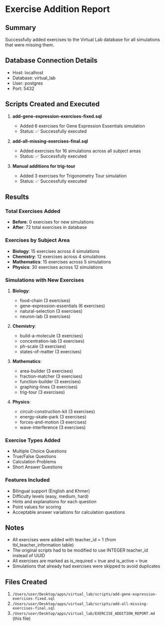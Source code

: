 # Exercise Addition Report

## Summary
Successfully added exercises to the Virtual Lab database for all simulations that were missing them.

## Database Connection Details
- Host: localhost
- Database: virtual_lab
- User: postgres
- Port: 5432

## Scripts Created and Executed

1. **add-gene-expression-exercises-fixed.sql**
   - Added 6 exercises for Gene Expression Essentials simulation
   - Status: ✅ Successfully executed

2. **add-all-missing-exercises-final.sql**
   - Added exercises for 16 simulations across all subject areas
   - Status: ✅ Successfully executed

3. **Manual additions for trig-tour**
   - Added 3 exercises for Trigonometry Tour simulation
   - Status: ✅ Successfully executed

## Results

### Total Exercises Added
- **Before**: 0 exercises for new simulations
- **After**: 72 total exercises in database

### Exercises by Subject Area
- **Biology**: 15 exercises across 4 simulations
- **Chemistry**: 12 exercises across 4 simulations  
- **Mathematics**: 15 exercises across 5 simulations
- **Physics**: 30 exercises across 12 simulations

### Simulations with New Exercises
1. **Biology**:
   - food-chain (3 exercises)
   - gene-expression-essentials (6 exercises)
   - natural-selection (3 exercises)
   - neuron-lab (3 exercises)

2. **Chemistry**:
   - build-a-molecule (3 exercises)
   - concentration-lab (3 exercises)
   - ph-scale (3 exercises)
   - states-of-matter (3 exercises)

3. **Mathematics**:
   - area-builder (3 exercises)
   - fraction-matcher (3 exercises)
   - function-builder (3 exercises)
   - graphing-lines (3 exercises)
   - trig-tour (3 exercises)

4. **Physics**:
   - circuit-construction-kit (3 exercises)
   - energy-skate-park (3 exercises)
   - forces-and-motion (3 exercises)
   - wave-interference (3 exercises)

### Exercise Types Added
- Multiple Choice Questions
- True/False Questions
- Calculation Problems
- Short Answer Questions

### Features Included
- Bilingual support (English and Khmer)
- Difficulty levels (easy, medium, hard)
- Hints and explanations for each question
- Point values for scoring
- Acceptable answer variations for calculation questions

## Notes
- All exercises were added with teacher_id = 1 (from tbl_teacher_information table)
- The original scripts had to be modified to use INTEGER teacher_id instead of UUID
- All exercises are marked as is_required = true and is_active = true
- Simulations that already had exercises were skipped to avoid duplicates

## Files Created
1. `/Users/user/Desktop/apps/virtual_lab/scripts/add-gene-expression-exercises-fixed.sql`
2. `/Users/user/Desktop/apps/virtual_lab/scripts/add-all-missing-exercises-final.sql`
3. `/Users/user/Desktop/apps/virtual_lab/EXERCISE_ADDITION_REPORT.md` (this file)